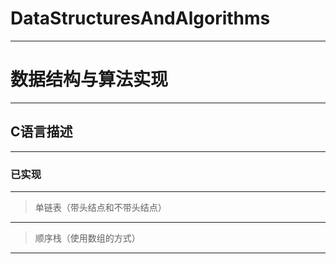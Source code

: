 # DataStructuresAndAlgorithms
---
# 数据结构与算法实现
---
## C语言描述
---
### 已实现
---
> 单链表（带头结点和不带头结点）
---
> 顺序栈（使用数组的方式）
---
